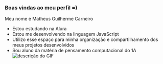### Boas vindas ao meu perfil =)

Meu nome é Matheus Guilherme Carneiro
- Estou estudando na Alura
- Estou me desenvolvendo na linguagem JavaScript
- Utilizo esse espaço para minha organização e
compartilhamento dos meus projetos desenvolvidos
- Sou aluno da matéria de pensamento computacional do 1A
![descrição do GIF](https://media.tenor.com/kLpYlX_sVa8AAAAM/no-the-office.gif)
